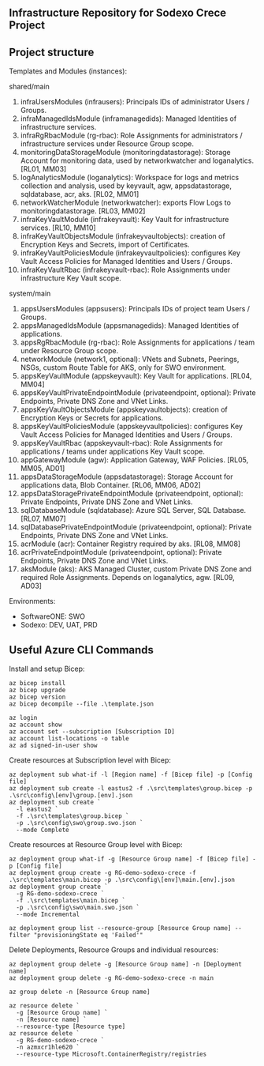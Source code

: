 Infrastructure Repository for Sodexo Crece Project
--------------------------------------------------

## Project structure

Templates and Modules (instances):

shared/main

1. infraUsersModules (infrausers): Principals IDs of administrator Users / Groups.
2. infraManagedIdsModule (inframanagedids): Managed Identities of infrastructure services.
3. infraRgRbacModule (rg-rbac): Role Assignments for administrators / infrastructure services under Resource Group scope.
4. monitoringDataStorageModule (monitoringdatastorage): Storage Account for monitoring data, used by networkwatcher and loganalytics. [RL01, MM03]
5. logAnalyticsModule (loganalytics): Workspace for logs and metrics collection and analysis, used by keyvault, agw, appsdatastorage, sqldatabase, acr, aks. [RL02, MM01]
6. networkWatcherModule (networkwatcher): exports Flow Logs to monitoringdatastorage. [RL03, MM02]
7. infraKeyVaultModule (infrakeyvault): Key Vault for infrastructure services. [RL10, MM10]
8. infraKeyVaultObjectsModule (infrakeyvaultobjects): creation of Encryption Keys and Secrets, import of Certificates.
9. infraKeyVaultPoliciesModule (infrakeyvaultpolicies): configures Key Vault Access Policies for Managed Identities and Users / Groups.
10. infraKeyVaultRbac (infrakeyvault-rbac): Role Assignments under infrastructure Key Vault scope.

system/main

1. appsUsersModules (appsusers): Principals IDs of project team Users / Groups.
2. appsManagedIdsModule (appsmanagedids): Managed Identities of applications.
3. appsRgRbacModule (rg-rbac): Role Assignments for applications / team under Resource Group scope.
4. networkModule (network1, optional): VNets and Subnets, Peerings, NSGs, custom Route Table for AKS, only for SWO environment.
5. appsKeyVaultModule (appskeyvault): Key Vault for applications. [RL04, MM04]
6. appsKeyVaultPrivateEndpointModule (privateendpoint, optional): Private Endpoints, Private DNS Zone and VNet Links.
7. appsKeyVaultObjectsModule (appskeyvaultobjects): creation of Encryption Keys or Secrets for applications.
8. appsKeyVaultPoliciesModule (appskeyvaultpolicies): configures Key Vault Access Policies for Managed Identities and Users / Groups.
9. appsKeyVaultRbac (appskeyvault-rbac): Role Assignments for applications / teams under applications Key Vault scope.
10. appGatewayModule (agw): Application Gateway, WAF Policies. [RL05, MM05, AD01]
11. appsDataStorageModule (appsdatastorage): Storage Account for applications data, Blob Container. [RL06, MM06, AD02]
12. appsDataStoragePrivateEndpointModule (privateendpoint, optional): Private Endpoints, Private DNS Zone and VNet Links.
13. sqlDatabaseModule (sqldatabase): Azure SQL Server, SQL Database. [RL07, MM07]
14. sqlDatabasePrivateEndpointModule (privateendpoint, optional): Private Endpoints, Private DNS Zone and VNet Links.
15. acrModule (acr): Container Registry required by aks. [RL08, MM08]
16. acrPrivateEndpointModule (privateendpoint, optional): Private Endpoints, Private DNS Zone and VNet Links.
17. aksModule (aks): AKS Managed Cluster, custom Private DNS Zone and required Role Assignments. Depends on loganalytics, agw. [RL09, AD03]

Environments:

* SoftwareONE: SWO
* Sodexo: DEV, UAT, PRD

## Useful Azure CLI Commands

Install and setup Bicep:

```
az bicep install
az bicep upgrade
az bicep version
az bicep decompile --file .\template.json

az login
az account show
az account set --subscription [Subscription ID]
az account list-locations -o table
az ad signed-in-user show
```

Create resources at Subscription level with Bicep:

```
az deployment sub what-if -l [Region name] -f [Bicep file] -p [Config file]
az deployment sub create -l eastus2 -f .\src\templates\group.bicep -p .\src\config\[env]\group.[env].json
az deployment sub create `
  -l eastus2 `
  -f .\src\templates\group.bicep `
  -p .\src\config\swo\group.swo.json `
  --mode Complete
```

Create resources at Resource Group level with Bicep:

```
az deployment group what-if -g [Resource Group name] -f [Bicep file] -p [Config file]
az deployment group create -g RG-demo-sodexo-crece -f .\src\templates\main.bicep -p .\src\config\[env]\main.[env].json
az deployment group create `
  -g RG-demo-sodexo-crece `
  -f .\src\templates\main.bicep `
  -p .\src\config\swo\main.swo.json `
  --mode Incremental

az deployment group list --resource-group [Resource Group name] --filter "provisioningState eq 'Failed'"
```

Delete Deployments, Resource Groups and individual resources:

```
az deployment group delete -g [Resource Group name] -n [Deployment name]
az deployment group delete -g RG-demo-sodexo-crece -n main

az group delete -n [Resource Group name]

az resource delete `
  -g [Resource Group name] `
  -n [Resource name] `
  --resource-type [Resource type]
az resource delete `
  -g RG-demo-sodexo-crece `
  -n azmxcr1hle620 `
  --resource-type Microsoft.ContainerRegistry/registries
```